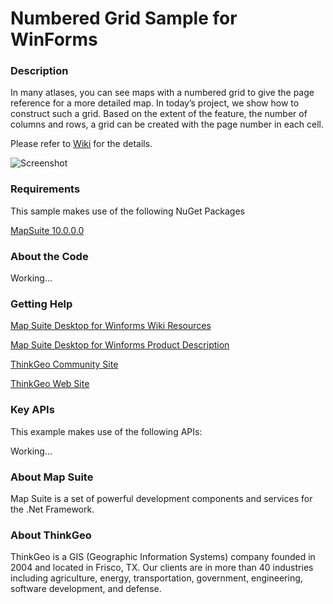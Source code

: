 # Numbered Grid Sample for WinForms

### Description

In many atlases, you can see maps with a numbered grid to give the page reference for a more detailed map. In today’s project, we show how to construct such a grid. Based on the extent of the feature, the number of columns and rows, a grid can be created with the page number in each cell.

Please refer to [Wiki](http://wiki.thinkgeo.com/wiki/map_suite_desktop_for_winforms) for the details.

![Screenshot](https://github.com/ThinkGeo/NumberedGridSample-ForWinForms/blob/master/Screenshot.png)

### Requirements
This sample makes use of the following NuGet Packages

[MapSuite 10.0.0.0](https://www.nuget.org/packages?q=thinkgeo)

### About the Code

Working...

### Getting Help

[Map Suite Desktop for Winforms Wiki Resources](http://wiki.thinkgeo.com/wiki/map_suite_desktop_for_winforms)

[Map Suite Desktop for Winforms Product Description](https://thinkgeo.com/ui-controls#desktop-platforms)

[ThinkGeo Community Site](http://community.thinkgeo.com/)

[ThinkGeo Web Site](http://www.thinkgeo.com)

### Key APIs
This example makes use of the following APIs:

Working...

### About Map Suite
Map Suite is a set of powerful development components and services for the .Net Framework.

### About ThinkGeo
ThinkGeo is a GIS (Geographic Information Systems) company founded in 2004 and located in Frisco, TX. Our clients are in more than 40 industries including agriculture, energy, transportation, government, engineering, software development, and defense.
